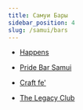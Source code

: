 ```yaml
---
title: Самуи Бары
sidebar_position: 4
slug: /samui/bars
---
```



- [Happens](https://goo.gl/maps/tNEgDeFWsGXjpFDD8)

- [Pride Bar Samui](https://goo.gl/maps/aEUYUQdoUSfQ4fgF7)

- [Craft fe'](https://goo.gl/maps/1Vnt3936x6hTR6YMA)

- [The Legacy Club](https://goo.gl/maps/cB8kS6EQ42BVfMwv5)
